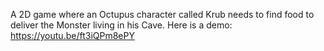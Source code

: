 A 2D game where an Octupus character called Krub needs to find food to deliver the Monster living in his Cave. Here is a demo:
https://youtu.be/ft3iQPm8ePY
